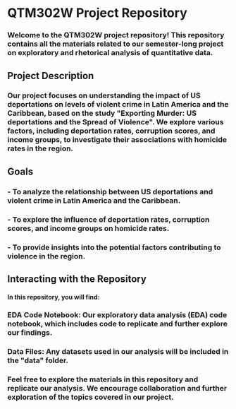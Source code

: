 # QTM302W Project Repository
### Welcome to the QTM302W project repository! This repository contains all the materials related to our semester-long project on exploratory and rhetorical analysis of quantitative data.

## Project Description
### Our project focuses on understanding the impact of US deportations on levels of violent crime in Latin America and the Caribbean, based on the study "Exporting Murder: US deportations and the Spread of Violence". We explore various factors, including deportation rates, corruption scores, and income groups, to investigate their associations with homicide rates in the region.

## Goals
### - To analyze the relationship between US deportations and violent crime in Latin America and the Caribbean.
### - To explore the influence of deportation rates, corruption scores, and income groups on homicide rates.
### - To provide insights into the potential factors contributing to violence in the region.
## Interacting with the Repository
#### In this repository, you will find:

### EDA Code Notebook: Our exploratory data analysis (EDA) code notebook, which includes code to replicate and further explore our findings.
### Data Files: Any datasets used in our analysis will be included in the "data" folder.

### Feel free to explore the materials in this repository and replicate our analysis. We encourage collaboration and further exploration of the topics covered in our project.
